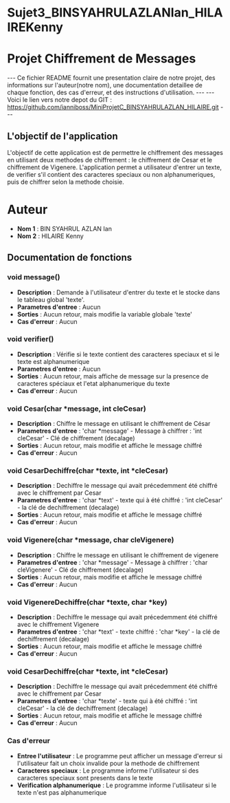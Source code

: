 # Sujet3_BINSYAHRULAZLANIan_HILAIREKenny
# Projet Chiffrement de Messages
--- Ce fichier README fournit une presentation claire de notre projet, des informations sur l'auteur(notre nom), une documentation detaillee de chaque fonction, des cas d'erreur, et des instructions d'utilisation. ---
--- Voici le lien vers notre depot du GIT : https://github.com/ianniboss/MiniProjetC_BINSYAHRULAZLAN_HILAIRE.git ---

## L'objectif de l'application
L'objectif de cette application est de permettre le chiffrement des messages en utilisant deux methodes de chiffrement :
le chiffrement de Cesar et le chiffrement de Vigenere. L'application permet a utilisateur d'entrer un texte, de verifier 
s'il contient des caracteres speciaux ou non alphanumeriques, puis de chiffrer selon la methode choisie.

# Auteur
- **Nom 1** : BIN SYAHRUL AZLAN Ian
- **Nom 2** : HILAIRE Kenny

## Documentation de fonctions

### void message()
- **Description** : Demande à l'utilisateur d'entrer du texte et le stocke dans le tableau global 'texte'.
- **Parametres d'entree** : Aucun
- **Sorties** : Aucun retour, mais modifie la variable globale 'texte'
- **Cas d'erreur** : Aucun

### void verifier()
- **Description** : Vérifie si le texte contient des caracteres speciaux et si le texte est alphanumerique
- **Parametres d'entree** : Aucun
- **Sorties** : Aucun retour, mais affiche de message sur la presence de caracteres spéciaux et l'etat alphanumerique du texte
- **Cas d'erreur** : Aucun

### void Cesar(char *message, int cleCesar)
- **Description** : Chiffre le message en utilisant le chiffrement de César
- **Parametres d'entree** : 'char *message' - Message à chiffrer
                          : 'int cleCesar' - Clé de chiffrement (decalage)
- **Sorties** : Aucun retour, mais modifie et affiche le message chiffré
- **Cas d'erreur** : Aucun

### void CesarDechiffre(char *texte, int *cleCesar)
- **Description** : Dechiffre le message qui avait précedemment été chiffré avec le chiffrement par Cesar
- **Parametres d'entree** : 'char *text' - texte qui à été chiffré
                          : 'int cleCesar' - la clé de dechiffrement (decalage)
- **Sorties** : Aucun retour, mais modifie et affiche le message chiffré
- **Cas d'erreur** : Aucun

### void Vigenere(char *message, char cleVigenere)
- **Description** : Chiffre le message en utilisant le chiffrement de vigenere
- **Parametres d'entree** : 'char *message' - Message à chiffrer
                          : 'char cleVigenere' - Clé de chiffrement (decalage)
- **Sorties** : Aucun retour, mais modifie et affiche le message chiffré
- **Cas d'erreur** : Aucun

### void VigenereDechiffre(char *texte, char *key)
- **Description** : Dechiffre le message qui avait précedemment été chiffré avec le chiffrement Vigenere
- **Parametres d'entree** : 'char *text' - texte chiffré
                          : 'char *key' - la clé de dechiffrement (decalage)
- **Sorties** : Aucun retour, mais modifie et affiche le message chiffré
- **Cas d'erreur** : Aucun

### void CesarDechiffre(char *texte, int *cleCesar)
- **Description** : Dechiffre le message qui avait précedemment été chiffré avec le chiffrement par Cesar
- **Parametres d'entree** : 'char *texte' - texte qui à été chiffré
                          : 'int cleCesar' - la clé de dechiffrement (decalage)
- **Sorties** : Aucun retour, mais modifie et affiche le message chiffré
- **Cas d'erreur** : Aucun


### Cas d'erreur 
- **Entree l'utilisateur** : Le programme peut afficher un message d'erreur si l'utilisateur fait un choix invalide pour la methode de chiffrement
- **Caracteres speciaux** : Le programme informe l'utilisateur si des caracteres speciaux sont presents dans le texte
- **Verification alphanumerique** : Le programme informe l'utilisateur si le texte n'est pas alphanumerique

